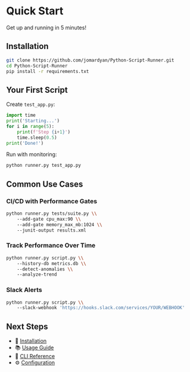 # Quick Start

Get up and running in 5 minutes!

## Installation

```bash
git clone https://github.com/jomardyan/Python-Script-Runner.git
cd Python-Script-Runner
pip install -r requirements.txt
```

## Your First Script

Create `test_app.py`:

```python
import time
print('Starting...')
for i in range(5):
    print(f'Step {i+1}')
    time.sleep(0.5)
print('Done!')
```

Run with monitoring:

```bash
python runner.py test_app.py
```

## Common Use Cases

### CI/CD with Performance Gates

```bash
python runner.py tests/suite.py \\
    --add-gate cpu_max:90 \\
    --add-gate memory_max_mb:1024 \\
    --junit-output results.xml
```

### Track Performance Over Time

```bash
python runner.py script.py \\
    --history-db metrics.db \\
    --detect-anomalies \\
    --analyze-trend
```

### Slack Alerts

```bash
python runner.py script.py \\
    --slack-webhook 'https://hooks.slack.com/services/YOUR/WEBHOOK'
```

## Next Steps

- 📖 [Installation](installation.md)
- 📚 [Usage Guide](usage.md)
- 🔧 [CLI Reference](cli-reference.md)
- ⚙️ [Configuration](configuration.md)
